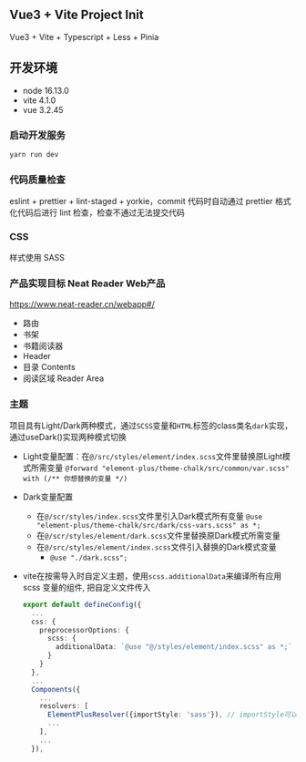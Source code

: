 ## Vue3 + Vite Project Init

Vue3 + Vite + Typescript + Less + Pinia

## 开发环境

- node 16.13.0
- vite 4.1.0
- vue 3.2.45

### 启动开发服务

```bash
yarn run dev
```

### 代码质量检查

eslint + prettier + lint-staged + yorkie，commit 代码时自动通过 prettier 格式化代码后进行 lint 检查，检查不通过无法提交代码

### CSS

样式使用 SASS

### 产品实现目标 Neat Reader Web产品
https://www.neat-reader.cn/webapp#/

- 路由
 - 书架
 - 书籍阅读器
  - Header
  - 目录 Contents
  - 阅读区域 Reader Area
  
### 主题
项目具有Light/Dark两种模式，通过`SCSS`变量和`HTML`标签的class类名`dark`实现，通过useDark()实现两种模式切换
- Light变量配置：在`@/src/styles/element/index.scss`文件里替换原Light模式所需变量
  `@forward "element-plus/theme-chalk/src/common/var.scss" with (/** 你想替换的变量 */)`

- Dark变量配置
  - 在`@/scr/styles/index.scss`文件里引入Dark模式所有变量
    `@use "element-plus/theme-chalk/src/dark/css-vars.scss" as *;`
  - 在`@/scr/styles/element/dark.scss`文件里替换原Dark模式所需变量
  - 在`@/src/styles/element/index.scss`文件引入替换的Dark模式变量
    - `@use "./dark.scss";`
  
- vite在按需导入时自定义主题，使用`scss.additionalData`来编译所有应用 scss 变量的组件, 把自定义文件传入
  ```Typescript
  export default defineConfig({
    ...
    css: {
      preprocessorOptions: {
        scss: {
          additionalData: `@use "@/styles/element/index.scss" as *;` 
        }
      }
    },
    ...
    Components({
      ...
      resolvers: [
        ElementPlusResolver({importStyle: 'sass'}), // importStyle可以配置element-plus的样式引入方式
        ...
      ],
      ...
    }),
  ```